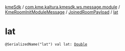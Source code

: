 [kmeSdk](../../../index.md) / [com.kme.kaltura.kmesdk.ws.message.module](../../index.md) / [KmeRoomInitModuleMessage](../index.md) / [JoinedRoomPayload](index.md) / [lat](./lat.md)

# lat

`@SerializedName("lat") val lat: `[`Double`](https://kotlinlang.org/api/latest/jvm/stdlib/kotlin/-double/index.html)